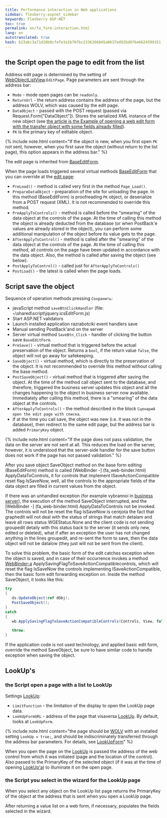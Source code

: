 ```yaml
--- 
title: Performance interaction in Web applications 
sidebar: flexberry-aspnet_sidebar 
keywords: Flexberry ASP-NET 
toc: true 
permalink: en/fa_form-interaction.html 
lang: en 
autotranslated: true 
hash: 623abc3a71d28b0cfefe3a1b76fbc2336266845a0637ed92bd076e6624599151 
--- 
```


## the Script open the page to edit from the list 

Address edit page is determined by the setting of [WebObjectListView](fa_web-object-list-view.html).`EditPage`. Page parameters are sent through the address bar: 

* `Mode` - mode open pages can be `readonly`. 
* `ReturnUrl` - the return address contains the address of the page, but the address WOLV, which was caused by the edit page. 
* `DataObject` - passed with the POST request (passed via Request.Form["DataObject"]). Stores the serialized XML instance of the new object (see [the article is the Example of opening a web edit form with the transfer object with some fields already filled](fa_open-editform-custom-object.html)). 
* `PK` is the primary key of editable object. 

{% include note.html content="If the object is new, when you first open `PK` not sent, however, when you first save the object (without return to the list page), this option appears in the address bar." %} 

The edit page is inherited from [BaseEditForm](fa_base-edit-form.html). 

When the page loads triggered several virtual methods [BaseEditForm](fa_base-edit-form.html) that you can override at the [edit page](fa_editform.html): 

* `PreLoad()` - method is called very first in the method `Page_Load()`. 
* `PrepareDataObject` - preparation of the site for unloading the page. In this method (BaseEditForm) is proofreading `PK` object, or deserialize from a POST request (XML). It is not recommended to override this method. 
* `PreApplyToControls()` - method is called before the "smearing" of the data object at the controls of the page. At the time of calling this method the object is already deducted from the database (or when PostBack'e values are already stored in the object), you can perform some additional manipulation of the object before its value gets to the page. 
* `AfterApplyToControl()` - method is called after the "smearing" of the data object at the controls of the page. At the time of calling this method, all controls on the page have been updated in accordance with the data object. Also, the method is called after saving the object (see below). 
* `PostApplyToControl()` - called just for `AfterApplyToControls()` 
* `PostLoad()` - the latest is called when the page loads. 

## Script save the object 

Sequence of operation methods pressing `Сохранить`: 

* javaScript method `saveBtnClickHandler` (file: ~\shared\script\jquery.icsEditForm.js) 
* Start ASP.NET validators 
* Launch installed application razrabotciki event handlers save 
* Manual sending PostBack'and on the server 
* Server virtual method `SaveBtn_Click` - handler of clicking the button save `BaseEditForm`. 
* `PreSave()` - virtual method that is triggered before the actual preservation of the object. Returns a `bool`, if the return value `false`, the object will not go away for safekeeping. 
* `SaveObject()` - virtual method, which is directly to the preservation of the object. It is not recommended to override this method without calling the base method. 
* `PostSaveObject()` - virtual method that is triggered after saving the object. At the time of the method call object sent to the database, and therefore, triggered the business server updates this object and all the changes happening to the object in business server now available. Immediately after calling this method, there is a "smearing" of the data object at the controls. 
* `AfterApplyToControls()` - the method described in the block `Сценарий open the edit page with списка`. 
* If at the time you call save, the object was new (i.e. it was not in the database), then redirect to the same edit page, but the address bar is added `PrimaryKey` object. 

{% include note.html content="If the page does not pass validation, the data on the server are not sent at all. This reduces the load on the server, however, it is understood that the server-side handler for the save button does not work if the page has not passed validation." %} 

After you save object SaveObject method on the base form editing (BaseEditForm) method is called [WebBinder -] (fa_web-binder.html) ApplyDataToControls, it for controls that implement ISaveActionCompatible reset flag IsSaveNow, well, all the controls to the appropriate fields of the data object are filled in current values from the object. 

If there was an unhandled exception (for example vybrannoi in [business server](fo_bs-example.html)), the execution of the method SaveObject interrupted, and the [WebBinder -] (fa_web-binder.html) ApplyDataToControls not be invoked. 
The controls will not be reset the flag IsSaveNow is cerejota the fact that graphedit will not deal with the status of strings that match detalam and leave all rows status WGEStatus.None 
and the client code is not sending groupedit detaily with this status back to the server (it sends only new, edited or deleted), what if after an exception the user has not changed anything in the lines groupedit, and re-sent the form to save, then the data object will not be datalow (they just will not be sent from the client). 

To solve this problem, the basic form of the edit catches exception when the object is saved, and in case of their occurrence invokes a method [WebBinder-a](fa_web-binder.html) ApplySavingFlagToSaveActionCompatiblecontrols, which will reset the flag IsSaveNow the controls implementing ISaveActionCompatible, then the basic form edit forwarding exception on. 
Inside the method SaveObject, it looks like this: 

``` csharp
try
{
   ds.UpdateObject(ref dObj);
   PostSaveObject();
}
catch
{
   wb.ApplySavingFlagToSaveActionCompatibleControls(Controls, View, false);
 
   throw;
}
``` 

If the application code is not used technology, and applied basic edit form, override the method SaveObject, be sure to have similar code to handle exception when saving the object. 

## LookUp's 

### the Script open a page with a list to LookUp 

Settings [LookUp](fa_lookup-overview.html): 
* `LimitFunction` - the limitation of the display to open the LookUp page data. 
* `LookUpFormURL` - address of the page that visaversa [LookUp](fa_lookup-overview.html). By default, looks at `LookUpForm`. 

{% include note.html content="the page should be [WOLV](fa_web-object-list-view.html) with an installed setting `LookUp = true;`, and should be indiscriminately transferred through the address bar parameters. For details, see [LookUpForm](fa_lookup-form.html)" %} 

When you open the page on the [LookUp](fa_lookup-overview.html) is passed the address of the web control from which it was initiated (page and the location of the control). Also passed to the PrimaryKey of the selected object (if it was at the time of opening [LookUp'a](fa_lookup-overview.html)) to illuminate it on the open page. 

### the Script you select in the wizard for the LookUp page 

When you select any object on the LookUp list page returns the PrimaryKey of the object at the address that is sent when you open a LookUp page. 

After returning a value list on a web form, if necessary, populates the fields selected in the wizard. 



